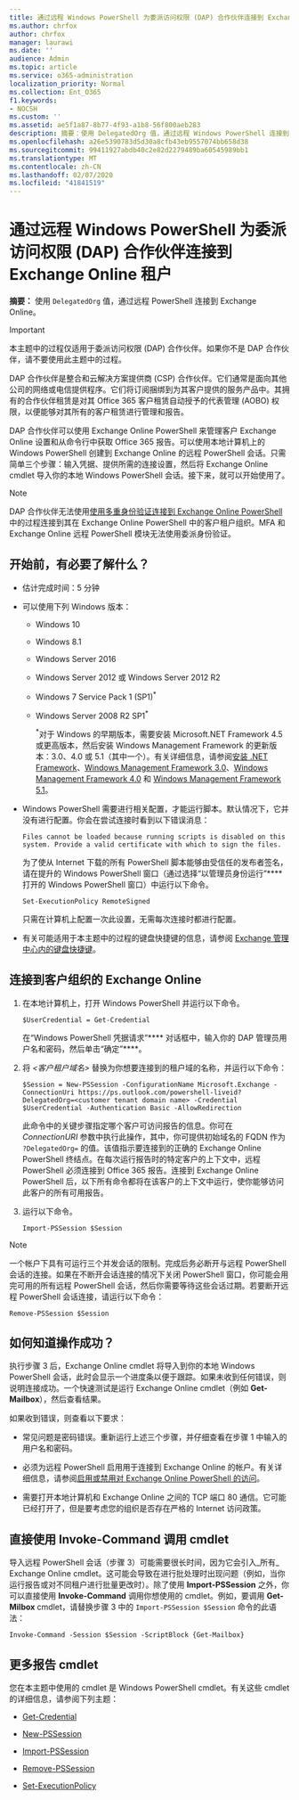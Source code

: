 ```yaml
---
title: 通过远程 Windows PowerShell 为委派访问权限 (DAP) 合作伙伴连接到 Exchange Online 租户
ms.author: chrfox
author: chrfox
manager: laurawi
ms.date: ''
audience: Admin
ms.topic: article
ms.service: o365-administration
localization_priority: Normal
ms.collection: Ent_O365
f1.keywords:
- NOCSH
ms.custom: ''
ms.assetid: ae5f1a87-8b77-4f93-a1b8-56f800aeb283
description: 摘要：使用 DelegatedOrg 值，通过远程 Windows PowerShell 连接到 Exchange Online。
ms.openlocfilehash: a26e5390783d5d30a8cfb43eb9557074bb658d38
ms.sourcegitcommit: 99411927abdb40c2e82d2279489ba60545989bb1
ms.translationtype: MT
ms.contentlocale: zh-CN
ms.lasthandoff: 02/07/2020
ms.locfileid: "41841519"
---
```

# <a name="connect-to-exchange-online-tenants-with-remote-windows-powershell-for-delegated-access-permissions-dap-partners"></a>通过远程 Windows PowerShell 为委派访问权限 (DAP) 合作伙伴连接到 Exchange Online 租户

 **摘要：** 使用 `DelegatedOrg` 值，通过远程 PowerShell 连接到 Exchange Online。

> [!IMPORTANT]
> 本主题中的过程仅适用于委派访问权限 (DAP) 合作伙伴。如果你不是 DAP 合作伙伴，请不要使用此主题中的过程。 
  
DAP 合作伙伴是整合和云解决方案提供商 (CSP) 合作伙伴。它们通常是面向其他公司的网络或电信提供程序。它们将订阅捆绑到为其客户提供的服务产品中。其拥有的合作伙伴租赁是对其 Office 365 客户租赁自动授予的代表管理 (AOBO) 权限，以便能够对其所有的客户租赁进行管理和报告。

DAP 合作伙伴可以使用 Exchange Online PowerShell 来管理客户 Exchange Online 设置和从命令行中获取 Office 365 报告。可以使用本地计算机上的 Windows PowerShell 创建到 Exchange Online 的远程 PowerShell 会话。只需简单三个步骤：输入凭据、提供所需的连接设置，然后将 Exchange Online cmdlet 导入你的本地 Windows PowerShell 会话。接下来，就可以开始使用了。

> [!NOTE]
> DAP 合作伙伴无法使用[使用多重身份验证连接到 Exchange Online PowerShell](https://docs.microsoft.com/powershell/exchange/exchange-online/connect-to-exchange-online-powershell/mfa-connect-to-exchange-online-powershell) 中的过程连接到其在 Exchange Online PowerShell 中的客户租户组织。MFA 和 Exchange Online 远程 PowerShell 模块无法使用委派身份验证。
  
## <a name="what-do-you-need-to-know-before-you-begin"></a>开始前，有必要了解什么？

- 估计完成时间：5 分钟

- 可以使用下列 Windows 版本：
    
  - Windows 10

  - Windows 8.1

  - Windows Server 2016

  - Windows Server 2012 或 Windows Server 2012 R2

  - Windows 7 Service Pack 1 (SP1)<sup>*</sup>

  - Windows Server 2008 R2 SP1<sup>*</sup>

    <sup>*</sup>对于 Windows 的早期版本，需要安装 Microsoft.NET Framework 4.5 或更高版本，然后安装 Windows Management Framework 的更新版本：3.0、4.0 或 5.1（其中一个）。有关详细信息，请参阅[安装 .NET Framework](https://go.microsoft.com/fwlink/p/?LinkId=257868)、[Windows Management Framework 3.0](https://go.microsoft.com/fwlink/p/?LinkId=272757)、[Windows Management Framework 4.0](https://go.microsoft.com/fwlink/p/?LinkId=391344) 和 [Windows Management Framework 5.1](https://aka.ms/wmf5download)。

- Windows PowerShell 需要进行相关配置，才能运行脚本。默认情况下，它并没有进行配置。你会在尝试连接时看到以下错误消息：

  `Files cannot be loaded because running scripts is disabled on this system. Provide a valid certificate with which to sign the files.`

  为了使从 Internet 下载的所有 PowerShell 脚本能够由受信任的发布者签名，请在提升的 Windows PowerShell 窗口（通过选择“以管理员身份运行”**** 打开的 Windows PowerShell 窗口）中运行以下命令。

    ```
    Set-ExecutionPolicy RemoteSigned
    ```

  只需在计算机上配置一次此设置，无需每次连接时都进行配置。

- 有关可能适用于本主题中的过程的键盘快捷键的信息，请参阅 [Exchange 管理中心内的键盘快捷键](https://go.microsoft.com/fwlink/p/?LinkId=534017)。

## <a name="connect-to-exchange-online-for-customer-organizations"></a>连接到客户组织的 Exchange Online

1. 在本地计算机上，打开 Windows PowerShell 并运行以下命令。
    
    ```
    $UserCredential = Get-Credential
    ```

    在“Windows PowerShell 凭据请求”**** 对话框中，输入你的 DAP 管理员用户名和密码，然后单击“确定”****。
    
2. 将 _\<客户租户域名\>_ 替换为你想要连接到的租户域的名称，并运行以下命令：
    
    ```
    $Session = New-PSSession -ConfigurationName Microsoft.Exchange -ConnectionUri https://ps.outlook.com/powershell-liveid?DelegatedOrg=<customer tenant domain name> -Credential $UserCredential -Authentication Basic -AllowRedirection
    ```

    此命令中的关键步骤指定哪个客户可访问报告的信息。你可在 _ConnectionURI_ 参数中执行此操作，其中，你可提供初始域名的 FQDN 作为 `?DelegatedOrg=` 的值。该值指示要连接到的正确的 Exchange Online PowerShell 终结点。在每次运行报告时的特定客户的上下文中，远程 PowerShell 必须连接到 Office 365 报告。连接到 Exchange Online PowerShell 后，以下所有命令都将在该客户的上下文中运行，使你能够访问此客户的所有可用报告。
    
3. 运行以下命令。
    
    ```
    Import-PSSession $Session
    ```

> [!NOTE]
> 一个帐户下具有可运行三个并发会话的限制。完成后务必断开与远程 PowerShell 会话的连接。如果在不断开会话连接的情况下关闭 PowerShell 窗口，你可能会用完可用的所有远程 PowerShell 会话，然后你需要等待这些会话过期。若要断开远程 PowerShell 会话连接，请运行以下命令：

```
Remove-PSSession $Session
```
  
## <a name="how-do-you-know-this-worked"></a>如何知道操作成功？

执行步骤 3 后，Exchange Online cmdlet 将导入到你的本地 Windows PowerShell 会话，此时会显示一个进度条以便于跟踪。如果未收到任何错误，则说明连接成功。一个快速测试是运行 Exchange Online cmdlet（例如 **Get-Mailbox**），然后查看结果。
  
如果收到错误，则查看以下要求：
  
- 常见问题是密码错误。重新运行上述三个步骤，并仔细查看在步骤 1 中输入的用户名和密码。
    
- 必须为远程 PowerShell 启用用于连接到 Exchange Online 的帐户。有关详细信息，请参阅[启用或禁用对 Exchange Online PowerShell 的访问](https://go.microsoft.com/fwlink/p/?LinkId=534018)。
    
- 需要打开本地计算机和 Exchange Online 之间的 TCP 端口 80 通信。它可能已经打开了，但是要考虑您的组织是否存在严格的 Internet 访问政策。
    
## <a name="call-the-cmdlet-directly-with-invoke-command"></a>直接使用 Invoke-Command 调用 cmdlet

导入远程 PowerShell 会话（步骤 3）可能需要很长时间，因为它会引入_所有_ Exchange Online cmdlet。这可能会导致在进行批处理时出现问题（例如，当你运行报告或对不同租户进行批量更改时）。除了使用 **Import-PSSession** 之外，你可以直接使用 **Invoke-Command** 调用你想使用的 cmdlet。例如，要调用 **Get-Milbox** cmdlet，请替换步骤 3 中的 `Import-PSSession $Session` 命令的此语法：
  
```
Invoke-Command -Session $Session -ScriptBlock {Get-Mailbox}
```

## <a name="more-reporting-cmdlets"></a>更多报告 cmdlet

您在本主题中使用的 cmdlet 是 Windows PowerShell cmdlet。有关这些 cmdlet 的详细信息，请参阅下列主题：
  
- [Get-Credential](https://go.microsoft.com/fwlink/p/?LinkId=389618)
    
- [New-PSSession](https://go.microsoft.com/fwlink/p/?LinkId=389621)
    
- [Import-PSSession](https://go.microsoft.com/fwlink/p/?LinkId=389619)
    
- [Remove-PSSession](https://go.microsoft.com/fwlink/p/?LinkId=389620)
    
- [Set-ExecutionPolicy](https://go.microsoft.com/fwlink/p/?LinkId=389623)
    

